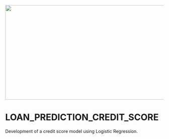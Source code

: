 <img src="https://specials-images.forbesimg.com/imageserve/1168122573/960x0.jpg" width="700" height="300">

# LOAN_PREDICTION_CREDIT_SCORE
Development of a credit score model using Logistic Regression.
